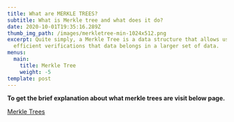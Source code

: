 ```yaml
---
title: What are MERKLE TREES?
subtitle: What is Merkle tree and what does it do?
date: 2020-10-01T19:35:16.289Z
thumb_img_path: /images/merkletree-min-1024x512.png
excerpt: Quite simply, a Merkle Tree is a data structure that allows us to make
  efficient verifications that data belongs in a larger set of data.
menus:
  main:
    title: Merkle Tree
    weight: -5
template: post
---
```

**To get the brief explanation about what merkle trees are visit below page.**

[Merkle Trees](<https://www.chainshot.com/article/what-are-merkle-trees>)